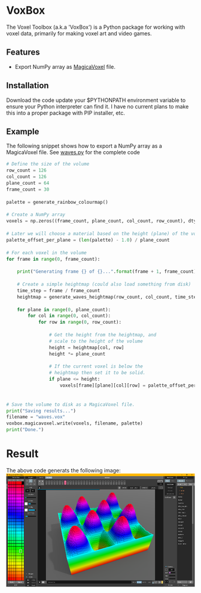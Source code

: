 # VoxBox
The Voxel Toolbox (a.k.a 'VoxBox') is a Python package for working with voxel data, primarily for making voxel art and video games.

## Features
* Export NumPy array as [MagicaVoxel](https://ephtracy.github.io/) file.

## Installation
Download the code update your $PYTHONPATH environment variable to ensure your Python interpreter can find it. I have no current plans to make this into a proper package with PIP installer, etc.

## Example
The following snippet shows how to export a NumPy array as a MagicaVoxel file. See [waves.py](examples/waves/waves.py) for the complete code

```python
# Define the size of the volume
row_count = 126
col_count = 126
plane_count = 64
frame_count = 30

palette = generate_rainbow_colourmap()

# Create a NumPy array
voxels = np.zeros((frame_count, plane_count, col_count, row_count), dtype=np.uint8)

# Later we will choose a material based on the height (plane) of the voxel
palette_offset_per_plane = (len(palette) - 1.0) / plane_count

# For each voxel in the volume
for frame in range(0, frame_count):
    
    print("Generating frame {} of {}...".format(frame + 1, frame_count))
    
    # Create a simple heightmap (could also load something from disk)
    time_step = frame / frame_count
    heightmap = generate_waves_heightmap(row_count, col_count, time_step)

    for plane in range(0, plane_count):
        for col in range(0, col_count):
            for row in range(0, row_count):
                
                # Get the height from the heightmap, and
                # scale to the height of the volume
                height = heightmap[col, row]
                height *= plane_count
                
                # If the current voxel is below the
                # heightmap then set it to be solid.
                if plane <= height:
                    voxels[frame][plane][col][row] = palette_offset_per_plane * plane
    

# Save the volume to disk as a MagicaVoxel file.
print("Saving results...")
filename = "waves.vox"
voxbox.magicavoxel.write(voxels, filename, palette)
print("Done.")
```
    
# Result
The above code generats the following image:
![Screenshot of result](examples/waves/result.png)
